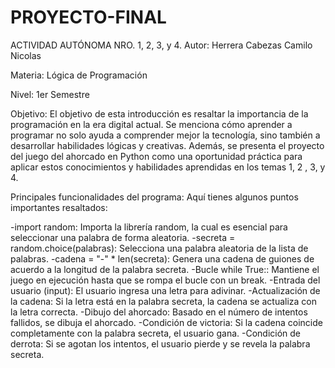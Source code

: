 # PROYECTO-FINAL
ACTIVIDAD AUTÓNOMA NRO. 1, 2, 3, y 4.
Autor: Herrera Cabezas Camilo Nicolas

Materia: Lógica de Programación

Nivel: 1er Semestre

Objetivo: El objetivo de esta introducción es resaltar la importancia de la programación en la era digital actual. Se menciona cómo aprender a programar no solo ayuda a comprender mejor la tecnología, sino también a desarrollar habilidades lógicas y creativas. Además, se presenta el proyecto del juego del ahorcado en Python como una oportunidad práctica para aplicar estos conocimientos y habilidades aprendidas en los temas 1, 2 , 3, y 4.

Principales funcionalidades del programa:
Aquí tienes algunos puntos importantes resaltados:

-import random: Importa la librería random, la cual es esencial para seleccionar una palabra de forma aleatoria.
-secreta = random.choice(palabras): Selecciona una palabra aleatoria de la lista de palabras.
-cadena = "-" * len(secreta): Genera una cadena de guiones de acuerdo a la longitud de la palabra secreta.
-Bucle while True:: Mantiene el juego en ejecución hasta que se rompa el bucle con un break.
-Entrada del usuario (input): El usuario ingresa una letra para adivinar.
-Actualización de la cadena: Si la letra está en la palabra secreta, la cadena se actualiza con la letra correcta.
-Dibujo del ahorcado: Basado en el número de intentos fallidos, se dibuja el ahorcado.
-Condición de victoria: Si la cadena coincide completamente con la palabra secreta, el usuario gana.
-Condición de derrota: Si se agotan los intentos, el usuario pierde y se revela la palabra secreta.
